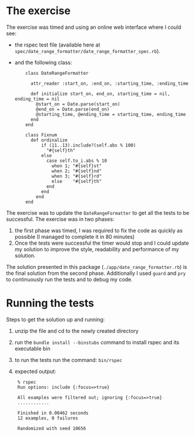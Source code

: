 # The exercise
The exercise was timed and using an online web interface where I could see: 

* the rspec test file (available here at `spec/date_range_formatter/date_range_formatter_spec.rb`). 
* and the following class: 

          class DateRangeFormatter
         
            attr_reader :start_on, :end_on, :starting_time, :ending_time
          
            def initialize start_on, end_on, starting_time = nil, ending_time = nil
              @start_on = Date.parse(start_on)
              @end_on = Date.parse(end_on)
              @starting_time, @ending_time = starting_time, ending_time
            end  
          end
        
          class Fixnum
            def ordinalize
                if (11..13).include?(self.abs % 100)
                  "#{self}th"
                else
                  case self.to_i.abs % 10
                    when 1; "#{self}st"
                    when 2; "#{self}nd"
                    when 3; "#{self}rd"
                    else    "#{self}th"
                  end
                end
              end
          end

The exercise was to update the `DateRangeFormatter` to get all the tests to be successful. The exercise was in two phases: 

1. the first phase was timed, I was required to fix the code as quickly as possible (I managed to complete it in 80 minutes)
2. Once the tests were successful the timer would stop and I could update my solution to improve the style, readability and performance of my solution. 

The solution presented in this package (`./app/date_range_formatter.rb`) is the final solution from the second phase. 
Additionally I used `guard` and `pry` to continuously run the tests and to debug my code.

# Running the tests

Steps to get the solution up and running:

1. unzip the file and cd to the newly created directory
2. run the `bundle install --binstubs` command to install rspec and its executable bin
3. to run the tests run the command: `bin/rspec`
4. expected output: 

        % rspec
        Run options: include {:focus=>true}
        
        All examples were filtered out; ignoring {:focus=>true}
        ............
        
        Finished in 0.00462 seconds
        12 examples, 0 failures
        
        Randomized with seed 10656
